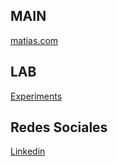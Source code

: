 ## MAIN

[matias.com](https://mmolina-uxploit.com)

## LAB

[Experiments](https://www.youtube.com/channel/UC1TVoQFtALsytT18xZVKtzw)

## Redes Sociales

[Linkedin](https://www.linkedin.com/in/mmolina-uxploit)  
